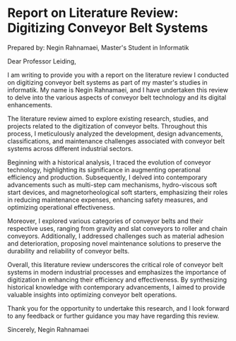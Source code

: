 # Report on Literature Review: Digitizing Conveyor Belt Systems


Prepared by: Negin Rahnamaei, Master's Student in Informatik

Dear Professor Leiding,

I am writing to provide you with a report on the literature review I conducted on digitizing conveyor belt systems as part of my master's studies in informatik. My name is Negin Rahnamaei, and I have undertaken this review to delve into the various aspects of conveyor belt technology and its digital enhancements.

The literature review aimed to explore existing research, studies, and projects related to the digitization of conveyor belts. Throughout this process, I meticulously analyzed the development, design advancements, classifications, and maintenance challenges associated with conveyor belt systems across different industrial sectors.

Beginning with a historical analysis, I traced the evolution of conveyor technology, highlighting its significance in augmenting operational efficiency and production. Subsequently, I delved into contemporary advancements such as multi-step cam mechanisms, hydro-viscous soft start devices, and magnetorheological soft starters, emphasizing their roles in reducing maintenance expenses, enhancing safety measures, and optimizing operational effectiveness.

Moreover, I explored various categories of conveyor belts and their respective uses, ranging from gravity and slat conveyors to roller and chain conveyors. Additionally, I addressed challenges such as material adhesion and deterioration, proposing novel maintenance solutions to preserve the durability and reliability of conveyor belts.

Overall, this literature review underscores the critical role of conveyor belt systems in modern industrial processes and emphasizes the importance of digitization in enhancing their efficiency and effectiveness. By synthesizing historical knowledge with contemporary advancements, I aimed to provide valuable insights into optimizing conveyor belt operations.

Thank you for the opportunity to undertake this research, and I look forward to any feedback or further guidance you may have regarding this review.

Sincerely,
Negin Rahnamaei
